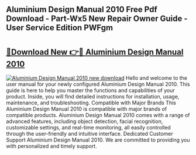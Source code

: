 ## Aluminium Design Manual 2010 Free Pdf Download - Part-Wx5 New Repair Owner Guide - User Service Edition PWFgm

# <h2><a href="http://bc2822.oget.top/?id=Aluminium+Design+Manual+2010">🔗Download New 👉🔴 Aluminium Design Manual 2010</a></h2>

[![Aluminium Design Manual 2010 new download](https://i.imgur.com/5g1atiW.png)](http://bc2822.oget.top/?id=Aluminium+Design+Manual+2010)
Hello and welcome to the user manual for your newly configured Aluminium Design Manual 2010. This guide is here to help you master the functions and capabilities of your product. Inside, you will find detailed instructions for installation, usage, maintenance, and troubleshooting. Compatible with Major Brands This Aluminium Design Manual 2010 is compatible with major brands of compatible products. Aluminium Design Manual 2010 comes with a range of advanced features, including object detection, facial recognition, customizable settings, and real-time monitoring, all easily controlled through the user-friendly and intuitive interface. Dedicated Customer Support Aluminium Design Manual 2010. We are committed to providing you with personalized and timely support.
